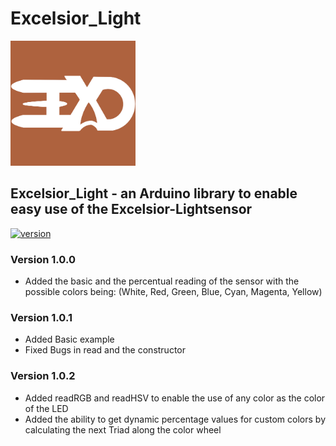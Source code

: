 # Excelsior_Light
<img src="Logo/Logo_small.jpg" alt="Logo" width="200"/>

## Excelsior_Light - an Arduino library to enable easy use of the Excelsior-Lightsensor
[![version](https://badgen.net/github/release/Excelsior-Robotics/Excelsior_Light)](https://github.com/Excelsior-Robotics/Excelsior_Light/releases)
### Version 1.0.0
- Added the basic and the percentual reading of the sensor with the possible colors being: (White, Red, Green, Blue, Cyan, Magenta, Yellow)
### Version 1.0.1
- Added Basic example
- Fixed Bugs in read and the constructor
### Version 1.0.2
- Added readRGB and readHSV to enable the use of any color as the color of the LED
- Added the ability to get dynamic percentage values for custom colors by calculating the next Triad along the color wheel